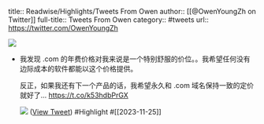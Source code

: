 title:: Readwise/Highlights/Tweets From Owen
author:: [[@OwenYoungZh on Twitter]]
full-title:: Tweets From Owen
category:: #tweets
url:: https://twitter.com/OwenYoungZh

![](https://pbs.twimg.com/profile_images/1315603145557385216/dQFmDtsf.jpg)
- 我发现  .com 的年费价格对我来说是一个特别舒服的价位。。我希望任何没有边际成本的软件都能以这个价格提供。
  
  反正，如果我还有下一个产品的话，我希望永久和 .com 域名保持一致的定价就好了... https://t.co/k53hdbPrGX
  
  ![](https://pbs.twimg.com/media/F_tvI4_acAAH69G.jpg) ([View Tweet](https://twitter.com/OwenYoungZh/status/1728097339288744186)) #Highlight #[[2023-11-25]]